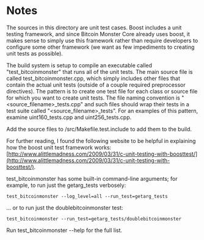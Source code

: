 # Notes
The sources in this directory are unit test cases.  Boost includes a
unit testing framework, and since Bitcoin Monster Core already uses boost, it makes
sense to simply use this framework rather than require developers to
configure some other framework (we want as few impediments to creating
unit tests as possible).

The build system is setup to compile an executable called "test_bitcoinmonster"
that runs all of the unit tests.  The main source file is called
test_bitcoinmonster.cpp, which simply includes other files that contain the
actual unit tests (outside of a couple required preprocessor
directives).  The pattern is to create one test file for each class or
source file for which you want to create unit tests.  The file naming
convention is "<source_filename>_tests.cpp" and such files should wrap
their tests in a test suite called "<source_filename>_tests".  For an
examples of this pattern, examine uint160_tests.cpp and
uint256_tests.cpp.

Add the source files to /src/Makefile.test.include to add them to the build.

For further reading, I found the following website to be helpful in
explaining how the boost unit test framework works:
[http://www.alittlemadness.com/2009/03/31/c-unit-testing-with-boosttest/](http://www.alittlemadness.com/2009/03/31/c-unit-testing-with-boosttest/).

test_bitcoinmonster has some built-in command-line arguments; for
example, to run just the getarg_tests verbosely:

    test_bitcoinmonster --log_level=all --run_test=getarg_tests

... or to run just the doublebitcoinmonster test:

    test_bitcoinmonster --run_test=getarg_tests/doublebitcoinmonster

Run  test_bitcoinmonster --help   for the full list.

